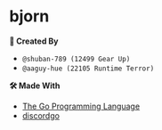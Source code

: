 # bjorn

**📝 Created By**
- `@shuban-789 (12499 Gear Up)`
- `@aaguy-hue (22105 Runtime Terror)`

**🛠️ Made With**
- [The Go Programming Language](https://github.com/golang/go)
- [discordgo](https://github.com/bwmarrin/discordgo)
